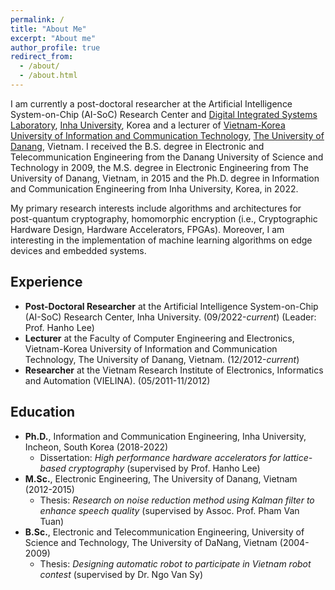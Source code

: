 ```yaml
---
permalink: /
title: "About Me"
excerpt: "About me"
author_profile: true
redirect_from:
  - /about/
  - /about.html
---
```

I am currently a post-doctoral researcher at the Artificial Intelligence System-on-Chip (AI-SoC) Research Center and [Digital Integrated Systems Laboratory](https://sites.google.com/view/inhasoc), [Inha University](https://eng.inha.ac.kr/eng/index.do), Korea and a lecturer of [Vietnam-Korea University of Information and Communication Technology](https://vku.udn.vn/), [The University of Danang](https://www.udn.vn/english), Vietnam. I received the B.S. degree in Electronic and Telecommunication Engineering from the Danang University of Science and Technology in 2009, the M.S. degree in Electronic Engineering from The University of Danang, Vietnam, in 2015 and the Ph.D. degree in Information and Communication Engineering from Inha University, Korea, in 2022.

My primary research interests include algorithms and architectures for post-quantum cryptography, homomorphic encryption (i.e., Cryptographic Hardware Design, Hardware Accelerators, FPGAs). Moreover, I am interesting in the implementation of machine learning algorithms on edge devices and embedded systems.
<!-- 
<p align="center">
<img src="/images/research.png"
     alt="Research"
     style="center: left; margin-right: 10px; width=300px;" />
</p>
-->

## Experience

* <b>Post-Doctoral Researcher</b> at the Artificial Intelligence System-on-Chip (AI-SoC) Research Center, Inha University. (09/2022-*current*) (Leader: Prof. Hanho Lee) 
* <b>Lecturer</b> at the Faculty of Computer Engineering and Electronics, Vietnam-Korea University of Information and Communication Technology, The University of Danang, Vietnam. (12/2012-*current*)
* <b>Researcher</b> at the Vietnam Research Institute of Electronics, Informatics and Automation (VIELINA). (05/2011-11/2012)
  

## Education

* <b>Ph.D.</b>, Information and Communication Engineering, Inha University, Incheon, South Korea (2018-2022)
  * Dissertation: *High performance hardware accelerators for lattice-based cryptography* (supervised by Prof. Hanho Lee)
* <b>M.Sc.</b>, Electronic Engineering, The University of Danang, Vietnam (2012-2015)
  * Thesis: *Research on noise reduction method using Kalman filter to enhance speech quality* (supervised by Assoc. Prof. Pham Van Tuan)
* <b>B.Sc.</b>, Electronic and Telecommunication Engineering, University of Science and Technology, The University of DaNang, Vietnam (2004-2009)
  * Thesis: *Designing automatic robot to participate in Vietnam robot contest* (supervised by Dr. Ngo Van Sy)
<!--* Senior Project: "<it>A GPS-based Tracking and Accident Reporting System</it>" supervised by Prof. Ibrahim Tekin and Assoc.Prof. Ayhan Bozkurt-->

<!--
## Research Interests

* Lattice-Based Cryptography
* Homomorphic Encryption
* Post-Quantum Cryptography
* Cryptographic Hardware Design
* Hardware Accelerators, FPGAs
-->